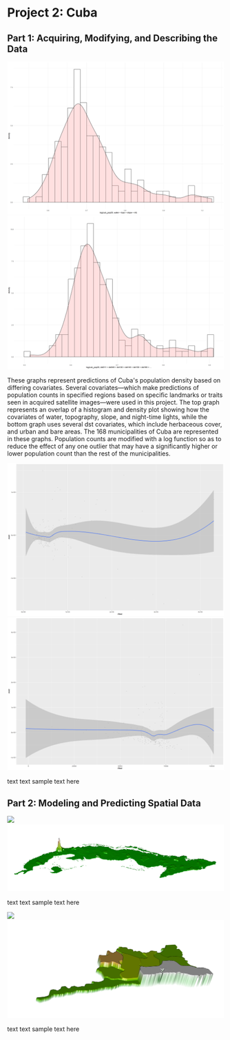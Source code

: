 # Project 2: Cuba 

## Part 1: Acquiring, Modifying, and Describing the Data
![](project2_combinedhisto_1.png)
![](project2_combinedhisto_2.png)

These graphs represent predictions of Cuba's population density based on differing covariates. Several covariates—which make predictions of population counts in specified regions based on specific landmarks or traits seen in acquired satellite images—were used in this project. The top graph represents an overlap of a histogram and density plot showing how the covariates of water, topography, slope, and night-time lights, while the bottom graph uses several dst covariates, which include herbaceous cover, and urban and bare areas. The 168 municipalities of Cuba are represented in these graphs. Population counts are modified with a log function so as to reduce the effect of any one outlier that may have a significantly higher or lower population count than the rest of the municipalities.  

![](project2_linmod_1.png)
![](project2_linmod_2.png)

text text sample text here

## Part 2: Modeling and Predicting Spatial Data
![](Cuba_mapview2.png)
![](Cuba_rastervis.png)

text text sample text here

![](Santiago_de_Cuba_adm1_mapview.png)
![](Santiago_de_cuba_adm1_rastervis.png)

text text sample text here





